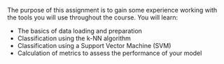 The purpose of this assignment is to gain some experience working with the tools you will use throughout the course. You will learn:
- The basics of data loading and preparation
- Classification using the k-NN algorithm
- Classification using a Support Vector Machine (SVM)
- Calculation of metrics to assess the performance of your model
